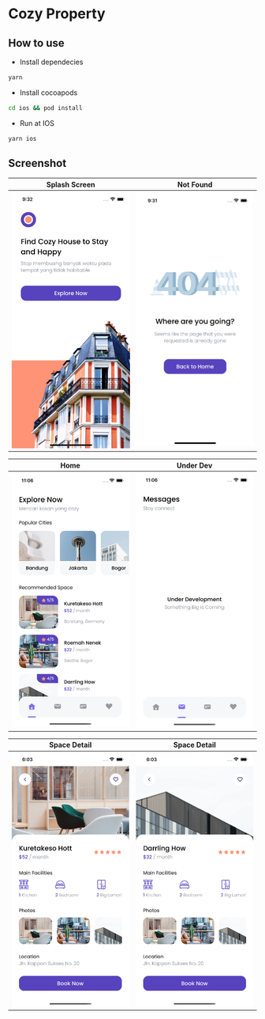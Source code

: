 # Cozy Property

## How to use

- Install dependecies

```bash
yarn
```

- Install cocoapods

```bash
cd ios && pod install
```

- Run at IOS

```bash
yarn ios
```

## Screenshot

| Splash Screen                                                                                                            | Not Found                                                                                                             |
| ------------------------------------------------------------------------------------------------------------------------ | --------------------------------------------------------------------------------------------------------------------- |
| <img src="https://raw.githubusercontent.com/ryanadhitama/cozy-property/master/screenshot/01.splash.png" alt="drawing" /> | <img src="https://raw.githubusercontent.com/ryanadhitama/cozy-property/master/screenshot/02.404.png" alt="drawing" /> |

| Home                                                                                                                     | Under Dev                                                                                                     |
| ------------------------------------------------------------------------------------------------------------------------ | --------------------------------------------------------------------------------------------------------------------- |
| <img src="https://raw.githubusercontent.com/ryanadhitama/cozy-property/master/screenshot/03.home.png" alt="drawing" /> | <img src="https://raw.githubusercontent.com/ryanadhitama/cozy-property/master/screenshot/04.under-development.png" alt="drawing" /> |

| Space Detail                                                                                                                     | Space Detail                                                                                                     |
| ------------------------------------------------------------------------------------------------------------------------ | --------------------------------------------------------------------------------------------------------------------- |
| <img src="https://raw.githubusercontent.com/ryanadhitama/cozy-property/master/screenshot/05.space-detail.png" alt="drawing" /> | <img src="https://raw.githubusercontent.com/ryanadhitama/cozy-property/master/screenshot/06.space-detail-1.png" alt="drawing" /> |

